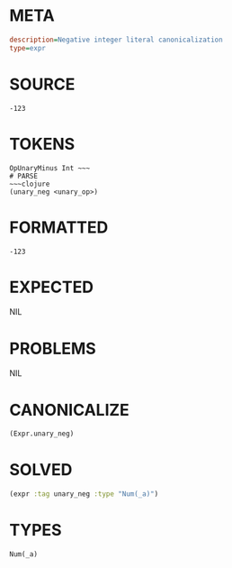 # META
~~~ini
description=Negative integer literal canonicalization
type=expr
~~~
# SOURCE
~~~roc
-123
~~~
# TOKENS
~~~text
OpUnaryMinus Int ~~~
# PARSE
~~~clojure
(unary_neg <unary_op>)
~~~
# FORMATTED
~~~roc
-123
~~~
# EXPECTED
NIL
# PROBLEMS
NIL
# CANONICALIZE
~~~clojure
(Expr.unary_neg)
~~~
# SOLVED
~~~clojure
(expr :tag unary_neg :type "Num(_a)")
~~~
# TYPES
~~~roc
Num(_a)
~~~
